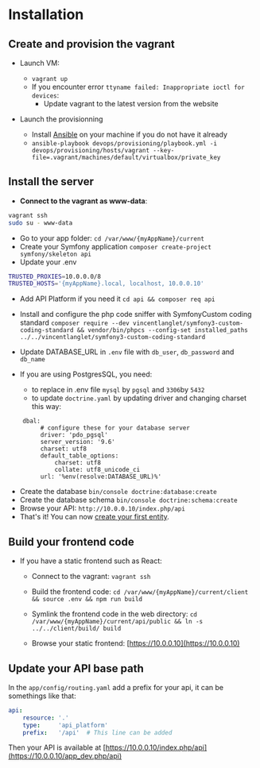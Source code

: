 # Installation

## Create and provision the vagrant

- Launch VM:

  - `vagrant up`
  - If you encounter error `ttyname failed: Inappropriate ioctl for devices`:
    - Update vagrant to the latest version from the website

- Launch the provisionning
  - Install [Ansible](http://docs.ansible.com/ansible/latest/intro_installation.html#installation) on your machine if you do not have it already
  - `ansible-playbook devops/provisioning/playbook.yml -i devops/provisioning/hosts/vagrant --key-file=.vagrant/machines/default/virtualbox/private_key`

## Install the server

- **Connect to the vagrant as www-data**:

```bash
vagrant ssh
sudo su - www-data
```

- Go to your app folder: `cd /var/www/{myAppName}/current`
- Create your Symfony application `composer create-project symfony/skeleton api`
- Update your .env

```bash
TRUSTED_PROXIES=10.0.0.0/8
TRUSTED_HOSTS='{myAppName}.local, localhost, 10.0.0.10'
  ```

- Add API Platform if you need it `cd api && composer req api`
- Install and configure the php code sniffer with SymfonyCustom coding standard `composer require --dev vincentlanglet/symfony3-custom-coding-standard && vendor/bin/phpcs --config-set installed_paths ../../vincentlanglet/symfony3-custom-coding-standard`

- Update DATABASE_URL in `.env` file with `db_user`, `db_password` and `db_name`
- If you are using PostgresSQL, you need:
     - to replace in .env file `mysql` by `pgsql` and `3306`by `5432`
     - to update `doctrine.yaml` by updating driver and changing charset this way:

```
    dbal:
         # configure these for your database server
         driver: 'pdo_pgsql'
         server_version: '9.6'
         charset: utf8
         default_table_options:
             charset: utf8
             collate: utf8_unicode_ci
         url: '%env(resolve:DATABASE_URL)%'
 ```

- Create the database `bin/console doctrine:database:create`
- Create the database schema `bin/console doctrine:schema:create`
- Browse your API: `http://10.0.0.10/index.php/api`
- That's it! You can now [create your first entity](https://api-platform.com/docs/distribution#bringing-your-own-model).

## Build your frontend code

- If you have a static frontend such as React:

  - Connect to the vagrant: `vagrant ssh`

  - Build the frontend code: `cd /var/www/{myAppName}/current/client && source .env && npm run build`

  - Symlink the frontend code in the web directory: `cd /var/www/{myAppName}/current/api/public && ln -s ../../client/build/ build`

  - Browse your static frontend: [https://10.0.0.10](https://10.0.0.10)

## Update your API base path

In the `app/config/routing.yaml` add a prefix for your api, it can be somethings like that:

```yaml
api:
    resource: '.'
    type:     'api_platform'
    prefix:   '/api'  # This line can be added
```

Then your API is available at [https://10.0.0.10/index.php/api](https://10.0.0.10/app_dev.php/api)
